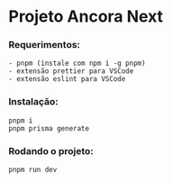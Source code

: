 # Projeto Ancora Next

### Requerimentos:

```
- pnpm (instale com npm i -g pnpm)
- extensão prettier para VSCode
- extensão eslint para VSCode
```

### Instalação:

```
pnpm i
pnpm prisma generate
```

### Rodando o projeto:

```
pnpm run dev
```
